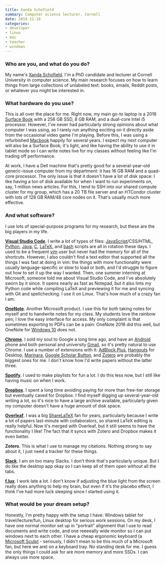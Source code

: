 ```yaml
---
title: Xanda Schofield
summary: Computer science lecturer, Cornell 
date: 2018-12-18
categories:
- developer
- linux
- mac
- teacher
- windows
---
```


### Who are you, and what do you do?

My name's [Xanda Schofield](https://www.cs.cornell.edu/~xanda/ "Xanda's page at Cornell."). I'm a PhD candidate and lecturer at Cornell University in computer science. My main research focuses on how to learn things from large collections of unlabeled text: books, emails, Reddit posts, or whatever you might be interested in.

### What hardware do you use?

This is all over the place for me. Right now, my main go-to laptop is a 2016 [Surface Book][surface-book] with a 256 GB SSD, 8 GB RAM, and a dual-core Intel i5 processor. However, I've never had particularly strong opinions about what computer I was using, as I rarely run anything exciting on it directly aside from the occasional video game I'm playing. Before this, I was using a refurbished [Macbook][] happily for several years. I expect my next computer will also be a Surface Book; it's light, and like having the ability to use it in tablet mode so I can write notes live for my classes without feeling like I'm trading off performance.

At work, I have a Dell machine that's pretty good for a several-year-old generic-issue computer from my department: it has 16 GB RAM and a quad-core processor. The only issue is that it doesn't have a lot of disk space: I like having a ton of disk available for when I want to run experiments on, say, 1 million news articles. For this, I tend to SSH into our shared compute cluster for my group, which has a 20 TB file server and an HTCondor cluster with lots of 128 GB RAM/48 core nodes on it. That's usually much more effective.

### And what software?

I use lots of special-purpose programs for my research, but these are the big players in my life.

[**Visual Studio Code**][visual-studio-code]. I write a lot of types of files: [JavaScript][]/CSS/HTML, [Python][], [Java][], [C][], [LaTeX][], and [bash][] scripts are all in rotation these days. I used to be a frequent [vim][] user but never had the memory for all of the shortcuts. However, I also couldn't find a text editor that supported all the things I was fast at doing in vim: the things with more functionality were usually language-specific or slow to load or both, and I'd struggle to figure out how to set it up the way I wanted. Then, one summer interning at Microsoft, someone told me about Visual Studio Code, and I've absolutely sworn by it since. It opens nearly as fast as Notepad, but it also lints my Python code while compiling LaTeX and previewing it for me and syncing with Git and spellchecking. I use it on Linux. That's how much of a crazy fan I am.

[**OneNote**][onenote]. Another Microsoft product. I use this for both taking notes for myself and to handwrite notes for my class. My students love the rainbow pen; I love the easy interface for access. My only complaint is that sometimes exporting to PDFs can be a pain: OneNote 2016 did this well, but OneNote for [Windows 10][windows-10] does not.

[**Chrome**][chrome]. I sold my soul to Google a long time ago, and have an [Android][] phone and both personal and university [Gmail][], so it's pretty natural to use Chrome. I use a number of extensions with it: [AdBlock Plus][adblock-plus], [Hangouts][google-hangouts] for Desktop, [Marinara][], [Google Scholar Button][google-scholar-button], and [Zotero][] are probably the biggest ones for me. I don't know how I'd write papers without the latter three. 

[**Spotify**][spotify]. I used to make playlists for fun a lot. I do this less now, but I still like having music on when I work.

[**Dropbox**][dropbox]. I spent a long time avoiding paying for more than free-tier storage but eventually caved for Dropbox. I find myself digging up several-year-old writing a lot, so it's nice to have a large archive available, particularly given my computer doesn't have a huge amount of disk space.

[**Overleaf**][overleaf]. I was a big [ShareLaTeX][] fan for years, particularly because I write a lot of papers last-minute with collaborators, so shared LaTeX editing is really helpful. Now it's merged with Overleaf, but it still seems to have the functionality I like! The fact that it syncs with Zotero and Dropbox makes it even better.

**Zotero**. This is what I use to manage my citations. Nothing strong to say about it, I just need a tracker for these things.

[**Slack**][slack]. I am on too many Slacks. I don't think that's particularly unique. But I do like the desktop app okay so I can keep all of them open without all the tabs.

[**f.lux**][f.lux]. I work late a lot. I don't know if adjusting the blue light from the screen really does anything to help my brain, but even if it's the placebo effect, I think I've had more luck sleeping since I started using it.

### What would be your dream setup?

Honestly, I'm pretty happy with the setup I have: Windows tablet for travel/lecture/fun, Linux desktop for serious work sessions. On my desk, I have one normal monitor set up in "portrait" alignment that I use to read documents and write code, and one reeeeally wide monitor so I can put windows next to each other. I have a cheap ergonomic keyboard (a [Microsoft Sculpt][sculpt-ergonomic-keyboard] - seriously, I didn't mean to be this much of a Microsoft fan, but here we are) on a keyboard tray. No standing desk for me. I guess the only things I could ask for are more memory and more SSDs. I can always use more space.

[adblock-plus]: https://adblockplus.org/ "Browser extensions for blocking ad content."
[android]: https://developers.google.com/android/?csw=1 "A mobile phone platform."
[bash]: http://www.gnu.org/software/bash/ "A terminal shell."
[c]: https://en.wikipedia.org/wiki/C_(programming_language) "A compiled programming language."
[chrome]: https://www.google.com/intl/en/chrome/browser/ "A WebKit-based browser, where each tab runs in its own thread."
[dropbox]: https://www.dropbox.com/ "Online syncing and storage."
[f.lux]: https://justgetflux.com/ "A tool to make the colour of your screen adapt to the current time of day."
[gmail]: https://mail.google.com/mail/ "Web-based email."
[google-hangouts]: https://hangouts.google.com/ "A voice, video and text chat service."
[google-scholar-button]: https://chrome.google.com/webstore/detail/google-scholar-button/ldipcbpaocekfooobnbcddclnhejkcpn "A Chrome extension for looking up scholarly articles."
[java]: http://web.archive.org/web/20221226094350/https://www.java.com/en/ "A cross-platform compiled programming language."
[javascript]: https://en.wikipedia.org/wiki/JavaScript "An interpreted scripting language."
[latex]: https://www.latex-project.org/ "Typesetting software."
[macbook]: https://en.wikipedia.org/wiki/MacBook "A laptop."
[marinara]: https://chrome.google.com/webstore/detail/marinara-pomodoro%C2%AE-assist/lojgmehidjdhhbmpjfamhpkpodfcodef "A Pomodoro timer for Chrome."
[onenote]: https://www.onenote.com/ "Synced notes software (part of Office)."
[overleaf]: https://www.overleaf.com/ "A web-based LaTeX editor."
[python]: https://www.python.org/ "An interpreted scripting language."
[sculpt-ergonomic-keyboard]: http://www.microsoft.com/hardware/en-us/b/sculpt-ergonomic-keyboard-for-business/5KV-00001 "An ergonomic keyboard."
[sharelatex]: https://www.sharelatex.com/ "A web-based collaborative LaTeX editor."
[slack]: https://slack.com/ "A collaboration service."
[spotify]: https://www.spotify.com/us/ "A music streaming service."
[surface-book]: https://www.microsoft.com/en-us/surface/devices/surface-book/overview "A 13.5 inch laptop/tablet device."
[vim]: https://www.vim.org/ "A command-line text editor."
[visual-studio-code]: https://code.visualstudio.com/ "A development IDE."
[windows-10]: https://en.wikipedia.org/wiki/Windows_10 "An operating system."
[zotero]: https://www.zotero.org/ "A research tool."
